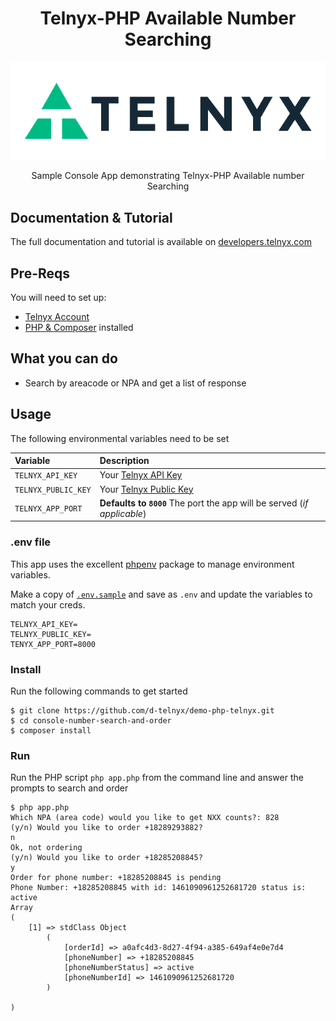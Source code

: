 <div align="center">

# Telnyx-PHP Available Number Searching

![Telnyx](../logo-dark.png)

Sample Console App demonstrating Telnyx-PHP Available number Searching

</div>

## Documentation & Tutorial

The full documentation and tutorial is available on [developers.telnyx.com](https://developers.telnyx.com)

## Pre-Reqs

You will need to set up:

* [Telnyx Account](https://telnyx.com/sign-up?utm_source=referral&utm_medium=github_referral&utm_campaign=cross-site-link)
* [PHP & Composer](https://developers.telnyx.com/docs/v2/development/dev-env-setup?lang=php&utm_source=referral&utm_medium=github_referral&utm_campaign=cross-site-link) installed

## What you can do

* Search by areacode or NPA and get a list of response

## Usage

The following environmental variables need to be set

| Variable               | Description                                                                                                                                              |
|:-----------------------|:---------------------------------------------------------------------------------------------------------------------------------------------------------|
| `TELNYX_API_KEY`       | Your [Telnyx API Key](https://portal.telnyx.com/#/app/api-keys?utm_source=referral&utm_medium=github_referral&utm_campaign=cross-site-link)              |
| `TELNYX_PUBLIC_KEY`    | Your [Telnyx Public Key](https://portal.telnyx.com/#/app/account/public-key?utm_source=referral&utm_medium=github_referral&utm_campaign=cross-site-link) |
| `TELNYX_APP_PORT`      | **Defaults to `8000`** The port the app will be served (_if applicable_)                                                                                                  |

### .env file

This app uses the excellent [phpenv](https://github.com/vlucas/phpdotenv) package to manage environment variables.

Make a copy of [`.env.sample`](./.env.sample) and save as `.env` and update the variables to match your creds.

```
TELNYX_API_KEY=
TELNYX_PUBLIC_KEY=
TENYX_APP_PORT=8000
```

### Install

Run the following commands to get started

```
$ git clone https://github.com/d-telnyx/demo-php-telnyx.git
$ cd console-number-search-and-order
$ composer install
```

### Run

Run the PHP script `php app.php` from the command line and answer the prompts to search and order

```
$ php app.php
Which NPA (area code) would you like to get NXX counts?: 828
(y/n) Would you like to order +18289293882?
n
Ok, not ordering
(y/n) Would you like to order +18285208845?
y
Order for phone number: +18285208845 is pending
Phone Number: +18285208845 with id: 1461090961252681720 status is: active
Array
(
    [1] => stdClass Object
        (
            [orderId] => a0afc4d3-8d27-4f94-a385-649af4e0e7d4
            [phoneNumber] => +18285208845
            [phoneNumberStatus] => active
            [phoneNumberId] => 1461090961252681720
        )

)
```